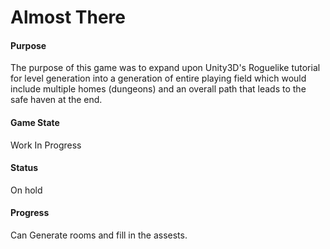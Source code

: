# Almost There

#### Purpose

The purpose of this game was to expand upon Unity3D's Roguelike tutorial for level generation into a generation of entire playing field which would include multiple homes (dungeons) and an overall path that leads to the safe haven at the end. 

#### Game State

Work In Progress 

#### Status

On hold

#### Progress

Can Generate rooms and fill in the assests.


